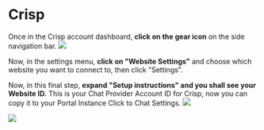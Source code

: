 # Crisp

Once in the Crisp account dashboard, **click on the gear icon** on the side navigation bar. ![](RackMultipart20210426-4-vbaxpw_html_1f5b4710585f6b2b.png)

Now, in the settings menu, **click on &quot;Website Settings&quot;** and choose which website you want to connect to, then click &quot;Settings&quot;.

Now, in this final step, **expand &quot;Setup instructions&quot; and you shall see your Website ID.** This is your Chat Provider Account ID for Crisp, now you can copy it to your Portal Instance Click to Chat Settings. ![](RackMultipart20210426-4-vbaxpw_html_b530dee613f2dd6c.png)

![](RackMultipart20210426-4-vbaxpw_html_77b9e9ff4052d1b1.png)
